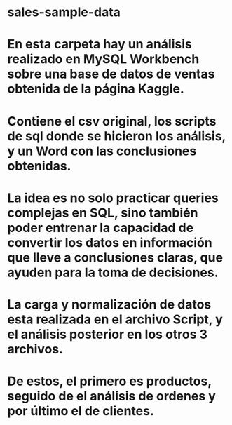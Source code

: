 # sales-sample-data
# En esta carpeta hay un análisis realizado en MySQL Workbench sobre una base de datos de ventas obtenida de la página Kaggle.
# Contiene el csv original, los scripts de sql donde se hicieron los análisis, y un Word con las conclusiones obtenidas.
# La idea es no solo practicar queries complejas en SQL, sino también poder entrenar la capacidad de convertir los datos en información que lleve a conclusiones claras, que ayuden para la toma de decisiones.
# La carga y normalización de datos esta realizada en el archivo Script, y el análisis posterior en los otros 3 archivos.
# De estos, el primero es productos, seguido de el análisis de ordenes y por último el de clientes.
